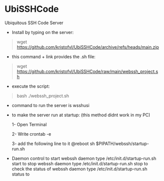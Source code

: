 # UbiSSHCode
Ubiquitous SSH Code Server


* Install by typing on the server:
> wget https://github.com/kristofvl/UbiSSHCode/archive/refs/heads/main.zip

* this command + link provides the .sh file:
> wget https://github.com/kristofvl/UbiSSHCode/raw/main/webssh_project.sh

* execute the script: 
> bash ./webssh_project.sh 

* command to run the server is wsshusi

* to make the server run at startup: (this method didnt work in my PC)

  1- Open Terminal
  
  2- Write crontab -e
  
  3- add the following line to it
    @reboot sh $PIPATH/webssh/startup-run.sh
   
* Daemon control
  to start webssh daemon type /etc/init.d/startup-run.sh start
  to stop webssh daemon type /etc/init.d/startup-run.sh stop
  to check the status of webssh daemon type /etc/init.d/startup-run.sh status
  to
